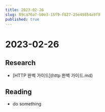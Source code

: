 ```yaml
---
title: 2023-02-26
slug: 89ca76a7-b0e3-15f9-f827-25e45854a9f9
published: true
---
```


# 2023-02-26

## Research

* \[HTTP 완벽 가이드\](http 완벽 가이드.md)

## Reading

* do something
